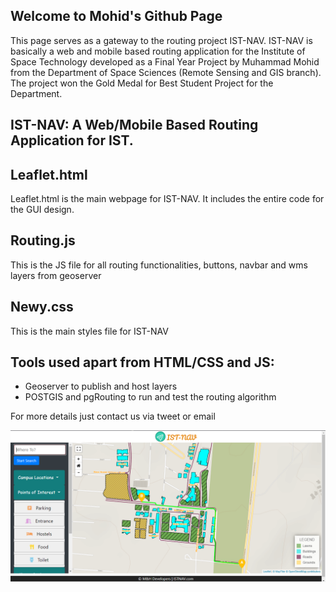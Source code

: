 ## Welcome to Mohid's Github Page

This page serves as a gateway to the routing project IST-NAV. IST-NAV is basically a web and mobile based routing application for the Institute of Space Technology developed as a Final Year Project by Muhammad Mohid from the Department of Space Sciences (Remote Sensing and GIS branch). The project won the Gold Medal for Best Student Project for the Department.

## IST-NAV: A Web/Mobile Based Routing Application for IST.

## Leaflet.html
Leaflet.html is the main webpage for IST-NAV. It includes the entire code for the GUI design. 
## Routing.js
This is the JS file for all routing functionalities, buttons, navbar and wms layers from geoserver
## Newy.css
This is the main styles file for IST-NAV
## Tools used apart from HTML/CSS and JS:
- Geoserver to publish and host layers
- POSTGIS and pgRouting to run and test the routing algorithm

For more details just contact us via tweet or email 

![Application Interface](https://github.com/Mohid123/IST-NAV/blob/master/Capture.PNG)


